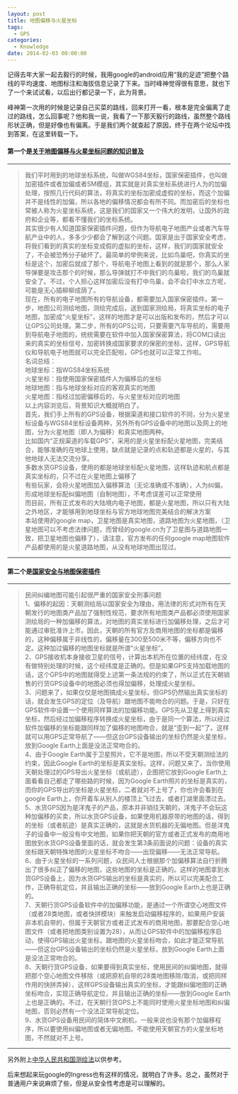 ```yaml
---
layout: post
title: 地图偏移与火星坐标
tags:
  - GPS
categories:
  - Knowledge
date: 2014-02-03 00:00:00
---
```


记得去年大家一起去毅行的时候，我用google的android应用“我的足迹”把整个路线的平均速度、地图标注和海拔信息记录了下来。当时峰神觉得很有意思，就也下了一个来试试看，以后出行都记录一下，此为背景。

峰神第一次用的时候是记录自己买菜的路线，回来打开一看，根本是完全偏离了走过的路线，怎么回事呢？他和我一说，我看了一下那天毅行的路线，虽然整个路线形状正确，但是好像也有偏离。于是我们两个就查起了原因，终于在两个论坛中找到答案，在这里转载一下。


#### 第一个是[关于地图偏移与火星坐标问题的知识普及](http://www.foooooot.com/club/4/topic/740/)

<!-- more -->

---

>我们平时用到的地球坐标系统，叫做WGS84坐标，国家保密插件，也叫做加密插件或者加偏或者SM模组，其实就是对真实坐标系统进行人为的加偏处理，按照几行代码的算法，将真实的坐标加密成虚假的坐标，而这个加偏并不是线性的加偏，所以各地的偏移情况都会有所不同。而加密后的坐标也常被人称为火星坐标系统，这是我们的国家又一个伟大的发明，让国外的政府和企业等，都看不懂我们的坐标系统。  
其实很少有人知道国家保密插件问题，但作为导航电子地图产业或者汽车导航产业中的人，多多少少都会了解到这个问题。国家是出于国家安全考虑，将我们看到的真实的坐标变成假的虚拟的坐标，这样，我们的国家就安全了，不会被恐怖分子破坏了。最简单的举例来说，比如鸟巢吧，你真实的坐标是这个，加密后就成了那个，导航电子地图上看到的就是那个，那么人家导弹要是攻击那个的时候，那么导弹就打不中我们的鸟巢啦，我们的鸟巢就安全了。不过，个人担心这样加密后没有打中鸟巢，会不会打中水立方呢，可能是无心插柳柳成荫了。  
现在，所有的电子地图所有的导航设备，都需要加入国家保密插件。第一步，地图公司测绘地图，测绘完成后，送到国家测绘局，将真实坐标的电子地图，加密成“火星坐标”，这样的地图才是可以出版和发布的，然后才可以让GPS公司处理。第二步，所有的GPS公司，只要需要汽车导航的，需要用到导航电子地图的，统统需要在软件中加入国家保密算法，将COM口读出来的真实的坐标信号，加密转换成国家要求的保密的坐标，这样，GPS导航仪和导航电子地图就可以完全匹配啦，GPS也就可以正常工作啦。  
名词总结：  
地球坐标：指WGS84坐标系统  
火星坐标：指使用国家保密插件人为偏移后的坐标  
地球地图：指与地球坐标对应的客观真实的地图  
火星地图：指经过加密偏移后的，与火星坐标对应的地图  
以上内容浏览后，背景知识大概就明白了。  
首先，我们手上所有的GPS设备，根据渠道和接口软件的不同，分为火星坐标设备与WGS84坐标设备两种，另外所有GPS设备中的地图以及网上的地图，分为火星地图（即人为偏移）和真实地图两种。  
比如国内“正规渠道的车载GPS”，采用的是火星坐标配火星地图，完美结合，能够准确的在地球上使用，缺点就是记录的点和轨迹都是火星的，与其他地球人无法交流分享。  
多数水货GPS设备，使用的都是地球坐标配火星地图，这样轨迹和航点都是真实坐标的，只不过在火星地图上偏移了  
有些玩家，会将火星地图加入偏移算法（无论准确或不准确），人为纠偏，形成地球坐标配纠偏地图（自制地图），不考虑误差可以正常使用  
而目前，所有正式发布的大陆境内电子地图，都是火星地图，所以只有大陆之外地区，才能够用到地球坐标与官方地球地图完美结合的解决方案  
本站使用的google map，卫星地图是真实地图，道路地图为火星地图，（卫星地图可以不考虑法律问题，而曾经的google.cn为了卫星图与道路地图一致，把卫星地图也偏移了），请注意，官方发布的任何google map地图软件产品都使用的是火星道路地图，从没有地球地图出现过。

---

#### 第二个是[国家安全与地图保密插件](http://122.226.111.98/bbs/viewthread.php?tid=13045992&bbsid=147)

---

> 民间纠编地图可能引起很严重的国家安全刑事问题  
1、偏移的起因：天朝测绘局以国家安全为理由，用法律的形式对所有在天朝发行的地图类产品加了强制性规范，要求所有地图类产品都必须使用国家测绘局的一种加偏移的算法，对地图的真实坐标进行加偏移处理，之后才可能通过审批准许上市。因此，天朝的所有官方及商用地图的坐标都是偏移的，这种偏移属于非线性的，偏移量在300至500米不等，偏移方向也不定。这种加过偏移的地图坐标就是所谓“火星坐标”。  
2、GPS接收机本身接收卫星的信号，计算出本机所在位置的经纬度，在没有做特别处理的时候，这个经纬度是正确的。但是如果GPS支持加载地图的话，这个GPS中的地图就得受上述第一条法规的约束了，所以正式在天朝销售的行货GPS设备中的地图必须也得加偏移，处理成火星坐标。  
3、问题来了，如果仅仅是地图搞成火星坐标，但GPS仍然输出真实坐标的话，就会发生GPS的定位（及导航）跟地图不能吻合的问题。于是，只好在GPS软件中设置一个使用同样算法的加偏移功能。GPS先从卫星上得到真实坐标，然后经过加偏移程序转换成火星坐标，由于是同一个算法，所以经过软件加偏移的坐标能跟同样加了偏移的地图吻合，就是“歪到一起”了。这样就可以用GPS正常导航了——但这台GPS设备输出的坐标仍然是火星坐标，放到Google Earth上面是没法正常吻合的。  
4、由于Google Earth属于卫星照片，它不是地图，所以不受天朝测绘法的约束，因此Google Earth的坐标是真实坐标。这样，问题又来了，当你使用天朝处理过的GPS导出火星坐标（或航迹），企图把它放到Google Earth上面看看自己都走了哪些路的时候，因为Google Earth照片的坐标是真实的，而你的GPS导出的坐标是火星坐标，二者就对不上号了，你也许会看到在google Earth上，你开着车从别人的楼顶上飞过去，或者打湖里面漂过去。  
5、水货GPS因为是洋鬼子的产品，原本并非销往天朝的，洋鬼子不会玩这种加偏移的买卖，所以水货GPS设备，如果使用机器原带的地图的话，得到的坐标（或者航迹）是真实正确的，这就是水货机器的无偏地图。但是洋鬼子的设备中一般没有中文地图，如果你把天朝的官方或者正式发布的商用地图放到水货GPS设备里面的话，就会发生第3条前面说的问题：设备的真实坐标跟天朝特殊地图的火星坐标不吻合——出现偏移——无法正常导航。  
6、由于火星坐标的一系列问题，众民间人士根据那个加偏移算法自行折腾出了很多纠正了偏移的地图，这些地图的坐标是正确的。这样的地图拿到水货GPS设备上，因为水货GPS输出的坐标是真实的，所以可以完美配合工作，正确导航定位，并且输出正确的坐标——放到Google Earth上也是正确的。  
7、天朝行货GPS设备软件中的加偏移功能，是通过一个所谓空心地图文件（或者28类地图，或者快拼模块）来触发启动偏移程序的，如果用户安装非本机自带的，但属于天朝官方或者正式发布的商用地图，那要配合空心地图文件（或者把地图类别设置为28），从而让GPS软件中的加偏移程序启动，使得GPS输出火星坐标，跟地图的火星坐标吻合，如此才能正常导航——但这台GPS设备输出的坐标仍然是火星坐标，放到Google Earth上面是没法正常吻合的。  
8、天朝行货GPS设备，如果要得到真实坐标，使用民间的纠偏地图，就得把那个空心地图文件移除（或把原机自带的28类地图移除/取消，或把同样作用的快拼弄掉），这样GPS设备输出真实的坐标，才能跟纠偏地图的正确坐标吻合，实现正确导航定位，并且输出正确的坐标——放到Google Earth上也是正确的。不过，在天朝行货GPS上不能同时使用火星坐标地图和纠偏地图，否则必然有一个没法正常导航定位。  
9、水货GPS设备用民间的简体中文刷机，一般来说也没有那个加偏移程序，所以要使用纠偏地图或者无偏地图。不能使用天朝官方的火星坐标地图，不然就对不上号。

---

另外附上[中华人民共和国测绘法](http://www.gov.cn/ziliao/flfg/2005-08/05/content_20947.htm)以供参考。

后来想起来玩google的Ingress也有这样的情况，就明白了许多。总之，虽然对于普通用户来说麻烦了些，但是从安全性考虑是可以理解的。
